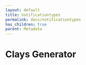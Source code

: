 ```yaml
---
layout: default
title: notificationtypes
permalink: docs/notificationtypes
has_children: true
parent: Metadata
---
```



# Clays Generator

